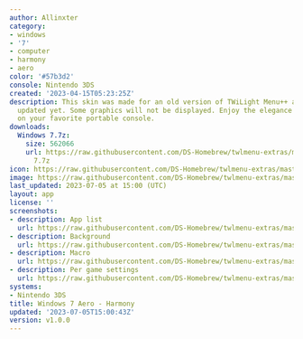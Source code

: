 ```yaml
---
author: Allinxter
category:
- windows
- '7'
- computer
- harmony
- aero
color: '#57b3d2'
console: Nintendo 3DS
created: '2023-04-15T05:23:25Z'
description: This skin was made for an old version of TWiLight Menu++ and hasn't been
  updated yet. Some graphics will not be displayed. Enjoy the elegance of Aero, now
  on your favorite portable console.
downloads:
  Windows 7.7z:
    size: 562066
    url: https://raw.githubusercontent.com/DS-Homebrew/twlmenu-extras/master/_nds/TWiLightMenu/3dsmenu/themes/Windows
      7.7z
icon: https://raw.githubusercontent.com/DS-Homebrew/twlmenu-extras/master/_nds/TWiLightMenu/3dsmenu/themes/meta/Windows%207/icon.png
image: https://raw.githubusercontent.com/DS-Homebrew/twlmenu-extras/master/_nds/TWiLightMenu/3dsmenu/themes/meta/Windows%207/icon.png
last_updated: 2023-07-05 at 15:00 (UTC)
layout: app
license: ''
screenshots:
- description: App list
  url: https://raw.githubusercontent.com/DS-Homebrew/twlmenu-extras/master/_nds/TWiLightMenu/3dsmenu/themes/meta/Windows%207/screenshots/app-list.png
- description: Background
  url: https://raw.githubusercontent.com/DS-Homebrew/twlmenu-extras/master/_nds/TWiLightMenu/3dsmenu/themes/meta/Windows%207/screenshots/background.png
- description: Macro
  url: https://raw.githubusercontent.com/DS-Homebrew/twlmenu-extras/master/_nds/TWiLightMenu/3dsmenu/themes/meta/Windows%207/screenshots/macro.png
- description: Per game settings
  url: https://raw.githubusercontent.com/DS-Homebrew/twlmenu-extras/master/_nds/TWiLightMenu/3dsmenu/themes/meta/Windows%207/screenshots/per-game-settings.png
systems:
- Nintendo 3DS
title: Windows 7 Aero - Harmony
updated: '2023-07-05T15:00:43Z'
version: v1.0.0
---
```


